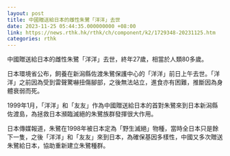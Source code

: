 ```yaml
---
layout: post
title: 中國贈送給日本的雌性朱鷺「洋洋」去世
date: 2023-11-25 05:44:35.000000000 +08:00
link: https://news.rthk.hk/rthk/ch/component/k2/1729348-20231125.htm
categories: rthk
---
```


中國贈送給日本的雌性朱鷺「洋洋」去世，終年27歲，相當於人類80多歲。

日本環境省公布，飼養在新潟縣佐渡朱鷺保護中心的「洋洋」前日上午去世。「洋洋」之前因為受到雷聲驚嚇扭傷腳部，之後無法站立，進食亦有困難，推斷因為身體衰弱而死。

1999年1月，「洋洋」和「友友」作為中國贈送給日本的首對朱鷺來到日本新潟縣佐渡島，為拯救日本瀕臨滅絕的朱鷺族群發揮很大作用。

日本傳媒報道，朱鷺在1998年被日本定為「野生滅絕」物種，當時全日本只是餘下一隻，之後「洋洋」和「友友」來到日本，為確保基因多樣性，中國又多次贈送朱鷺給日本，協助重新建立朱鷺種群。
